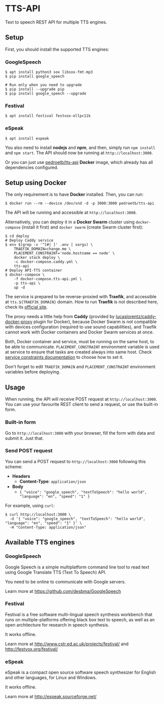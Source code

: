 # TTS-API

Text to speech REST API for multiple TTS engines.

## Setup

First, you should install the supported TTS engines:

### GoogleSpeech

```
$ apt install python3 sox libsox-fmt-mp3
$ pip install google_speech

# Run only when you need to upgrade
$ pip install --upgrade pip
$ pip install google_speech --upgrade
```

### Festival

```
$ apt install festival festvox-ellpc11k
```

### eSpeak

```
$ apt install espeak
```

You also need to install **nodejs** and **npm**, and then, simply run `npm install` and `npm start`.
The API should now be running at `http://localhost:3000`.

Or you can just use [pedroetb/tts-api](https://hub.docker.com/r/pedroetb/tts-api) **Docker** image, which already has all dependencies configured.

## Setup using Docker

The only requirement is to have **Docker** installed. Then, you can run:
```
$ docker run --rm --device /dev/snd -d -p 3000:3000 pedroetb/tts-api
```

The API will be running and accessible at `http://localhost:3000`.

Alternatively, you can deploy it in a **Docker Swarm** cluster using `docker-compose` (install it first) and `docker swarm` (create Swarm cluster first):
```
$ cd deploy
# Deploy Caddy service
$ env $(grep -v '^[#| ]' .env | xargs) \
	TRAEFIK_DOMAIN=change.me \
	PLACEMENT_CONSTRAINT='node.hostname == node' \
	docker stack deploy \
	-c docker-compose.caddy.yml \
	tts-api
# Deploy API-TTS container
$ docker-compose \
	-f docker-compose.tts-api.yml \
	-p tts-api \
	up -d
```

The service is prepared to be reverse-proxied with **Traefik**, and accessible at `tts.${TRAEFIK_DOMAIN}` domain. How to run **Traefik** is not described here, check its [official site](https://traefik.io).

The proxy needs a little help from **Caddy** (provided by [lucaslorentz/caddy-docker-proxy](https://github.com/lucaslorentz/caddy-docker-proxy) plugin for Docker), because Docker Swarm is not compatible with devices configuration (required to use sound capabilities), and Traefik cannot work with Docker containers and Docker Swarm services at once.

Both, Docker container and service, must be running on the same host, to be able to communicate. `PLACEMENT_CONSTRAINT` environment variable is used at service to ensure that tasks are created always into same host. Check [service constraints documentation](https://docs.docker.com/engine/reference/commandline/service_create/#specify-service-constraints-constraint) to choose how to set it.

Don't forget to edit `TRAEFIK_DOMAIN` and `PLACEMENT_CONSTRAINT` environment variables before deploying.

## Usage

When running, the API will receive POST request at `http://localhost:3000`.
You can use your favourite REST client to send a request, or use the built-in form.

### Built-in form

Go to `http://localhost:3000` with your browser, fill the form with data and submit it. Just that.

### Send POST request

You can send a POST request to `http://localhost:3000` following this scheme:

* **Headers**
	* **Content-Type**: `application/json`
* **Body**
	* `{ "voice": "google_speech", "textToSpeech": "hello world", "language": "en", "speed": "1" }`

For example, using `curl`:
```
$ curl http://localhost:3000 \
  -d '{ "voice": "google_speech", "textToSpeech": "hello world", "language": "en", "speed": "1" }' \
  -H "Content-Type: application/json"
```

## Available TTS engines

### GoogleSpeech

Google Speech is a simple multiplatform command line tool to read text using Google Translate TTS (Text To Speech) API.

You need to be online to communicate with Google servers.

Learn more at https://github.com/desbma/GoogleSpeech

### Festival

Festival is a free software multi-lingual speech synthesis workbench that runs on multiple-platforms offering black box text to speech, as well as an open architecture for research in speech synthesis.

It works offline.

Learn more at http://www.cstr.ed.ac.uk/projects/festival/ and http://festvox.org/festival/

### eSpeak

eSpeak is a compact open source software speech synthesizer for English and other languages, for Linux and Windows.

It works offline.

Learn more at http://espeak.sourceforge.net/

